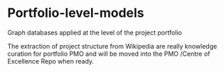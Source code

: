 # Portfolio-level-models
Graph databases applied at the level of the project portfolio

The extraction of project structure from Wikipedia are really knowledge curation for portfolio PMO and will be moved into the PMO /Centre of Excellence Repo when ready. 
